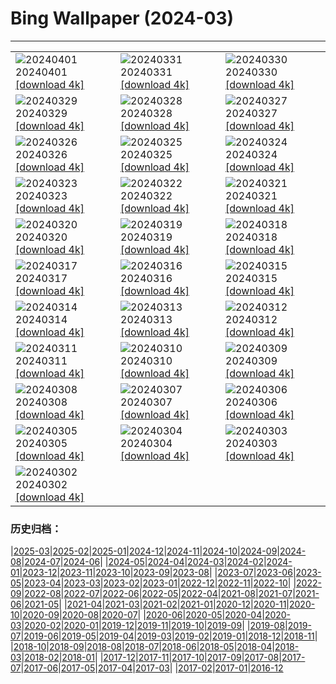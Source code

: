 # Bing Wallpaper (2024-03)
**************

<table><tr><td><img class="wallpaper" src="https://www.bing.com/th?id=OHR.PalazzoFarnese_JA-JP7372412499_1920x1080.jpg" alt="20240401"> 20240401 <a href="https://www.bing.com/th?id=OHR.PalazzoFarnese_JA-JP7372412499_UHD.jpg">[download 4k]</a></td><td><img class="wallpaper" src="https://www.bing.com/th?id=OHR.HungarianEggs_JA-JP9558688915_1920x1080.jpg" alt="20240331"> 20240331 <a href="https://www.bing.com/th?id=OHR.HungarianEggs_JA-JP9558688915_UHD.jpg">[download 4k]</a></td><td><img class="wallpaper" src="https://www.bing.com/th?id=OHR.SleepySloth_JA-JP5634281010_1920x1080.jpg" alt="20240330"> 20240330 <a href="https://www.bing.com/th?id=OHR.SleepySloth_JA-JP5634281010_UHD.jpg">[download 4k]</a></td></tr><tr><td><img class="wallpaper" src="https://www.bing.com/th?id=OHR.SouthStackLight_JA-JP5461690758_1920x1080.jpg" alt="20240329"> 20240329 <a href="https://www.bing.com/th?id=OHR.SouthStackLight_JA-JP5461690758_UHD.jpg">[download 4k]</a></td><td><img class="wallpaper" src="https://www.bing.com/th?id=OHR.HangRaiVietnam_JA-JP5262793326_1920x1080.jpg" alt="20240328"> 20240328 <a href="https://www.bing.com/th?id=OHR.HangRaiVietnam_JA-JP5262793326_UHD.jpg">[download 4k]</a></td><td><img class="wallpaper" src="https://www.bing.com/th?id=OHR.TeatroColon_JA-JP5032198346_1920x1080.jpg" alt="20240327"> 20240327 <a href="https://www.bing.com/th?id=OHR.TeatroColon_JA-JP5032198346_UHD.jpg">[download 4k]</a></td></tr><tr><td><img class="wallpaper" src="https://www.bing.com/th?id=OHR.CherryBlossom2024_JA-JP4820412066_1920x1080.jpg" alt="20240326"> 20240326 <a href="https://www.bing.com/th?id=OHR.CherryBlossom2024_JA-JP4820412066_UHD.jpg">[download 4k]</a></td><td><img class="wallpaper" src="https://www.bing.com/th?id=OHR.ColorfulHoli_JA-JP4638350581_1920x1080.jpg" alt="20240325"> 20240325 <a href="https://www.bing.com/th?id=OHR.ColorfulHoli_JA-JP4638350581_UHD.jpg">[download 4k]</a></td><td><img class="wallpaper" src="https://www.bing.com/th?id=OHR.AntelopeBotswana_JA-JP4419409957_1920x1080.jpg" alt="20240324"> 20240324 <a href="https://www.bing.com/th?id=OHR.AntelopeBotswana_JA-JP4419409957_UHD.jpg">[download 4k]</a></td></tr><tr><td><img class="wallpaper" src="https://www.bing.com/th?id=OHR.AmazonClouds_JA-JP3921092390_1920x1080.jpg" alt="20240323"> 20240323 <a href="https://www.bing.com/th?id=OHR.AmazonClouds_JA-JP3921092390_UHD.jpg">[download 4k]</a></td><td><img class="wallpaper" src="https://www.bing.com/th?id=OHR.WaikatoWater_JA-JP3608135323_1920x1080.jpg" alt="20240322"> 20240322 <a href="https://www.bing.com/th?id=OHR.WaikatoWater_JA-JP3608135323_UHD.jpg">[download 4k]</a></td><td><img class="wallpaper" src="https://www.bing.com/th?id=OHR.BwindiNationalForest_JA-JP5771338834_1920x1080.jpg" alt="20240321"> 20240321 <a href="https://www.bing.com/th?id=OHR.BwindiNationalForest_JA-JP5771338834_UHD.jpg">[download 4k]</a></td></tr><tr><td><img class="wallpaper" src="https://www.bing.com/th?id=OHR.MtPrevostDuncan_JA-JP5482628998_1920x1080.jpg" alt="20240320"> 20240320 <a href="https://www.bing.com/th?id=OHR.MtPrevostDuncan_JA-JP5482628998_UHD.jpg">[download 4k]</a></td><td><img class="wallpaper" src="https://www.bing.com/th?id=OHR.BryceSnow_JA-JP4938121574_1920x1080.jpg" alt="20240319"> 20240319 <a href="https://www.bing.com/th?id=OHR.BryceSnow_JA-JP4938121574_UHD.jpg">[download 4k]</a></td><td><img class="wallpaper" src="https://www.bing.com/th?id=OHR.ElephantRock_JA-JP4769472131_1920x1080.jpg" alt="20240318"> 20240318 <a href="https://www.bing.com/th?id=OHR.ElephantRock_JA-JP4769472131_UHD.jpg">[download 4k]</a></td></tr><tr><td><img class="wallpaper" src="https://www.bing.com/th?id=OHR.StFiniansBay_JA-JP4552826629_1920x1080.jpg" alt="20240317"> 20240317 <a href="https://www.bing.com/th?id=OHR.StFiniansBay_JA-JP4552826629_UHD.jpg">[download 4k]</a></td><td><img class="wallpaper" src="https://www.bing.com/th?id=OHR.BambooPanda_JA-JP4357227516_1920x1080.jpg" alt="20240316"> 20240316 <a href="https://www.bing.com/th?id=OHR.BambooPanda_JA-JP4357227516_UHD.jpg">[download 4k]</a></td><td><img class="wallpaper" src="https://www.bing.com/th?id=OHR.AnzaBorregoBloom_JA-JP4195875577_1920x1080.jpg" alt="20240315"> 20240315 <a href="https://www.bing.com/th?id=OHR.AnzaBorregoBloom_JA-JP4195875577_UHD.jpg">[download 4k]</a></td></tr><tr><td><img class="wallpaper" src="https://www.bing.com/th?id=OHR.AyutthayaTree_JA-JP4047642741_1920x1080.jpg" alt="20240314"> 20240314 <a href="https://www.bing.com/th?id=OHR.AyutthayaTree_JA-JP4047642741_UHD.jpg">[download 4k]</a></td><td><img class="wallpaper" src="https://www.bing.com/th?id=OHR.MagadiFlamingos_JA-JP3870887285_1920x1080.jpg" alt="20240313"> 20240313 <a href="https://www.bing.com/th?id=OHR.MagadiFlamingos_JA-JP3870887285_UHD.jpg">[download 4k]</a></td><td><img class="wallpaper" src="https://www.bing.com/th?id=OHR.OmizutoriNew_JA-JP3433655435_1920x1080.jpg" alt="20240312"> 20240312 <a href="https://www.bing.com/th?id=OHR.OmizutoriNew_JA-JP3433655435_UHD.jpg">[download 4k]</a></td></tr><tr><td><img class="wallpaper" src="https://www.bing.com/th?id=OHR.Earthquake2024_JA-JP2825640638_1920x1080.jpg" alt="20240311"> 20240311 <a href="https://www.bing.com/th?id=OHR.Earthquake2024_JA-JP2825640638_UHD.jpg">[download 4k]</a></td><td><img class="wallpaper" src="https://www.bing.com/th?id=OHR.BeaumontClock_JA-JP2519288408_1920x1080.jpg" alt="20240310"> 20240310 <a href="https://www.bing.com/th?id=OHR.BeaumontClock_JA-JP2519288408_UHD.jpg">[download 4k]</a></td><td><img class="wallpaper" src="https://www.bing.com/th?id=OHR.BistiBlue_JA-JP2352512218_1920x1080.jpg" alt="20240309"> 20240309 <a href="https://www.bing.com/th?id=OHR.BistiBlue_JA-JP2352512218_UHD.jpg">[download 4k]</a></td></tr><tr><td><img class="wallpaper" src="https://www.bing.com/th?id=OHR.TateLightUp_JA-JP2160540676_1920x1080.jpg" alt="20240308"> 20240308 <a href="https://www.bing.com/th?id=OHR.TateLightUp_JA-JP2160540676_UHD.jpg">[download 4k]</a></td><td><img class="wallpaper" src="https://www.bing.com/th?id=OHR.TarragonaSpain_JA-JP1624420185_1920x1080.jpg" alt="20240307"> 20240307 <a href="https://www.bing.com/th?id=OHR.TarragonaSpain_JA-JP1624420185_UHD.jpg">[download 4k]</a></td><td><img class="wallpaper" src="https://www.bing.com/th?id=OHR.WahclellaFalls_JA-JP1412765410_1920x1080.jpg" alt="20240306"> 20240306 <a href="https://www.bing.com/th?id=OHR.WahclellaFalls_JA-JP1412765410_UHD.jpg">[download 4k]</a></td></tr><tr><td><img class="wallpaper" src="https://www.bing.com/th?id=OHR.BangkokCircle_JA-JP1249849159_1920x1080.jpg" alt="20240305"> 20240305 <a href="https://www.bing.com/th?id=OHR.BangkokCircle_JA-JP1249849159_UHD.jpg">[download 4k]</a></td><td><img class="wallpaper" src="https://www.bing.com/th?id=OHR.ArenalCostaRica_JA-JP1112345495_1920x1080.jpg" alt="20240304"> 20240304 <a href="https://www.bing.com/th?id=OHR.ArenalCostaRica_JA-JP1112345495_UHD.jpg">[download 4k]</a></td><td><img class="wallpaper" src="https://www.bing.com/th?id=OHR.Hinamatsuri2024_JA-JP0939071176_1920x1080.jpg" alt="20240303"> 20240303 <a href="https://www.bing.com/th?id=OHR.Hinamatsuri2024_JA-JP0939071176_UHD.jpg">[download 4k]</a></td></tr><tr><td><img class="wallpaper" src="https://www.bing.com/th?id=OHR.KrugerLeopard_JA-JP0770741894_1920x1080.jpg" alt="20240302"> 20240302 <a href="https://www.bing.com/th?id=OHR.KrugerLeopard_JA-JP0770741894_UHD.jpg">[download 4k]</a></td><td></td><td></td></tr></table>

### 历史归档：

|[2025-03](/../2025-03/2025-03.md)|[2025-02](/../2025-02/2025-02.md)|[2025-01](/../2025-01/2025-01.md)|[2024-12](/../2024-12/2024-12.md)|[2024-11](/../2024-11/2024-11.md)|[2024-10](/../2024-10/2024-10.md)|[2024-09](/../2024-09/2024-09.md)|[2024-08](/../2024-08/2024-08.md)|[2024-07](/../2024-07/2024-07.md)|[2024-06](/../2024-06/2024-06.md)|
|[2024-05](/../2024-05/2024-05.md)|[2024-04](/../2024-04/2024-04.md)|[2024-03](/2024-03.md)|[2024-02](/../2024-02/2024-02.md)|[2024-01](/../2024-01/2024-01.md)|[2023-12](/../2023-12/2023-12.md)|[2023-11](/../2023-11/2023-11.md)|[2023-10](/../2023-10/2023-10.md)|[2023-09](/../2023-09/2023-09.md)|[2023-08](/../2023-08/2023-08.md)|
|[2023-07](/../2023-07/2023-07.md)|[2023-06](/../2023-06/2023-06.md)|[2023-05](/../2023-05/2023-05.md)|[2023-04](/../2023-04/2023-04.md)|[2023-03](/../2023-03/2023-03.md)|[2023-02](/../2023-02/2023-02.md)|[2023-01](/../2023-01/2023-01.md)|[2022-12](/../2022-12/2022-12.md)|[2022-11](/../2022-11/2022-11.md)|[2022-10](/../2022-10/2022-10.md)|
|[2022-09](/../2022-09/2022-09.md)|[2022-08](/../2022-08/2022-08.md)|[2022-07](/../2022-07/2022-07.md)|[2022-06](/../2022-06/2022-06.md)|[2022-05](/../2022-05/2022-05.md)|[2022-04](/../2022-04/2022-04.md)|[2021-08](/../2021-08/2021-08.md)|[2021-07](/../2021-07/2021-07.md)|[2021-06](/../2021-06/2021-06.md)|[2021-05](/../2021-05/2021-05.md)|
|[2021-04](/../2021-04/2021-04.md)|[2021-03](/../2021-03/2021-03.md)|[2021-02](/../2021-02/2021-02.md)|[2021-01](/../2021-01/2021-01.md)|[2020-12](/../2020-12/2020-12.md)|[2020-11](/../2020-11/2020-11.md)|[2020-10](/../2020-10/2020-10.md)|[2020-09](/../2020-09/2020-09.md)|[2020-08](/../2020-08/2020-08.md)|[2020-07](/../2020-07/2020-07.md)|
|[2020-06](/../2020-06/2020-06.md)|[2020-05](/../2020-05/2020-05.md)|[2020-04](/../2020-04/2020-04.md)|[2020-03](/../2020-03/2020-03.md)|[2020-02](/../2020-02/2020-02.md)|[2020-01](/../2020-01/2020-01.md)|[2019-12](/../2019-12/2019-12.md)|[2019-11](/../2019-11/2019-11.md)|[2019-10](/../2019-10/2019-10.md)|[2019-09](/../2019-09/2019-09.md)|
|[2019-08](/../2019-08/2019-08.md)|[2019-07](/../2019-07/2019-07.md)|[2019-06](/../2019-06/2019-06.md)|[2019-05](/../2019-05/2019-05.md)|[2019-04](/../2019-04/2019-04.md)|[2019-03](/../2019-03/2019-03.md)|[2019-02](/../2019-02/2019-02.md)|[2019-01](/../2019-01/2019-01.md)|[2018-12](/../2018-12/2018-12.md)|[2018-11](/../2018-11/2018-11.md)|
|[2018-10](/../2018-10/2018-10.md)|[2018-09](/../2018-09/2018-09.md)|[2018-08](/../2018-08/2018-08.md)|[2018-07](/../2018-07/2018-07.md)|[2018-06](/../2018-06/2018-06.md)|[2018-05](/../2018-05/2018-05.md)|[2018-04](/../2018-04/2018-04.md)|[2018-03](/../2018-03/2018-03.md)|[2018-02](/../2018-02/2018-02.md)|[2018-01](/../2018-01/2018-01.md)|
|[2017-12](/../2017-12/2017-12.md)|[2017-11](/../2017-11/2017-11.md)|[2017-10](/../2017-10/2017-10.md)|[2017-09](/../2017-09/2017-09.md)|[2017-08](/../2017-08/2017-08.md)|[2017-07](/../2017-07/2017-07.md)|[2017-06](/../2017-06/2017-06.md)|[2017-05](/../2017-05/2017-05.md)|[2017-04](/../2017-04/2017-04.md)|[2017-03](/../2017-03/2017-03.md)|
|[2017-02](/../2017-02/2017-02.md)|[2017-01](/../2017-01/2017-01.md)|[2016-12](/../2016-12/2016-12.md)